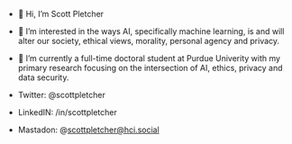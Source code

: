- 👋 Hi, I’m Scott Pletcher
- 👀 I’m interested in the ways AI, specifically machine learning, is and will alter our society, ethical views, morality, personal agency and privacy.
- 🌱 I’m currently a full-time doctoral student at Purdue Univerity with my primary research focusing on the intersection of AI, ethics, privacy and data security.


- Twitter: @scottpletcher
- LinkedIN: /in/scottpletcher
- Mastadon: @scottpletcher@hci.social

<!---
scottpletcher/scottpletcher is a ✨ special ✨ repository because its `README.md` (this file) appears on your GitHub profile.
You can click the Preview link to take a look at your changes.
--->
